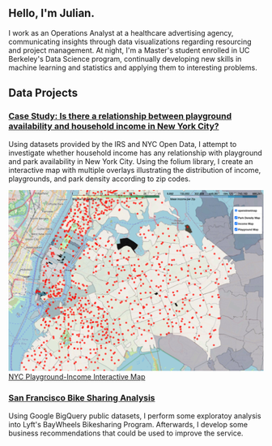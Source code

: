 ## Hello, I'm Julian.

I work as an Operations Analyst at a healthcare advertising agency, communicating insights through data visualizations regarding resourcing and project management.
At night, I'm a Master's student enrolled in UC Berkeley's Data Science program, continually developing new skills in machine learning and statistics and applying them to interesting problems.


## Data Projects

### [Case Study: Is there a relationship between playground availability and household income in New York City?](https://github.com/juliantsang1/juliantsang1.github.io/blob/master/NYC-Income-Playgrounds/IncomeVsPlayground%20-%20Final-revised.ipynb)
Using datasets provided by the IRS and NYC Open Data, I attempt to investigate whether household income has any relationship with playground and park availability in New York City. Using the folium library, I create an interactive map with multiple overlays illustrating the distribution of income, playgrounds, and park density according to zip codes.

![Interactive Map](/images/NYC_Parks_image.png)
[NYC Playground-Income Interactive Map](https://juliantsang1.github.io/NYC-Income-Playgrounds/NYC_Choropleth_Map-2.html)

### [San Francisco Bike Sharing Analysis](https://github.com/juliantsang1/juliantsang1.github.io/blob/master/SF%20Bikeshare/Project_1.ipynb)
Using Google BigQuery public datasets, I perform some exploratoy analysis into Lyft's BayWheels Bikesharing Program. Afterwards, I develop some business recommendations that could be used to improve the service.
